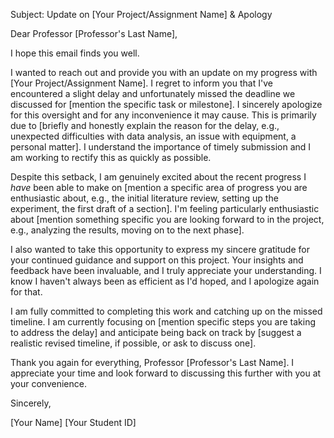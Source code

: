 Subject: Update on [Your Project/Assignment Name] & Apology

Dear Professor [Professor's Last Name],

I hope this email finds you well.

I wanted to reach out and provide you with an update on my progress with [Your Project/Assignment Name]. I regret to inform you that I've encountered a slight delay and unfortunately missed the deadline we discussed for [mention the specific task or milestone]. I sincerely apologize for this oversight and for any inconvenience it may cause. This is primarily due to [briefly and honestly explain the reason for the delay, e.g., unexpected difficulties with data analysis, an issue with equipment, a personal matter]. I understand the importance of timely submission and I am working to rectify this as quickly as possible.

Despite this setback, I am genuinely excited about the recent progress I *have* been able to make on [mention a specific area of progress you are enthusiastic about, e.g., the initial literature review, setting up the experiment, the first draft of a section]. I'm feeling particularly enthusiastic about [mention something specific you are looking forward to in the project, e.g., analyzing the results, moving on to the next phase].

I also wanted to take this opportunity to express my sincere gratitude for your continued guidance and support on this project. Your insights and feedback have been invaluable, and I truly appreciate your understanding. I know I haven't always been as efficient as I'd hoped, and I apologize again for that.

I am fully committed to completing this work and catching up on the missed timeline. I am currently focusing on [mention specific steps you are taking to address the delay] and anticipate being back on track by [suggest a realistic revised timeline, if possible, or ask to discuss one].

Thank you again for everything, Professor [Professor's Last Name]. I appreciate your time and look forward to discussing this further with you at your convenience.

Sincerely,

[Your Name]
[Your Student ID]